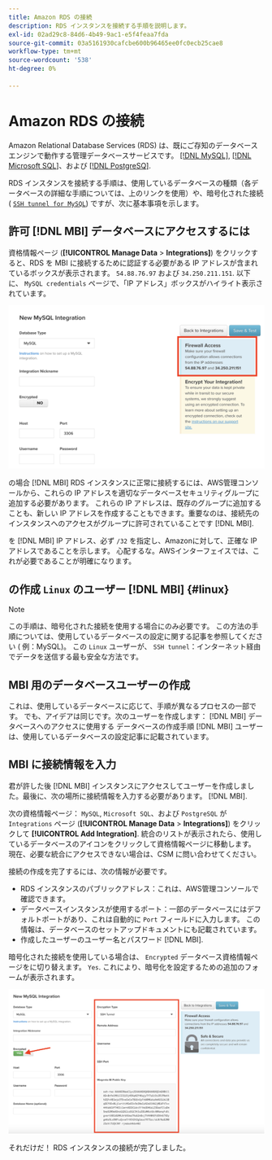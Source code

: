 ```yaml
---
title: Amazon RDS の接続
description: RDS インスタンスを接続する手順を説明します。
exl-id: 02ad29c8-84d6-4b49-9ac1-e5f4feaa7fda
source-git-commit: 03a5161930cafcbe600b96465ee0fc0ecb25cae8
workflow-type: tm+mt
source-wordcount: '538'
ht-degree: 0%

---
```


# Amazon RDS の接続

Amazon Relational Database Services (RDS) は、既にご存知のデータベースエンジンで動作する管理データベースサービスです。 [[!DNL MySQL]](../integrations/mysql-via-a-direct-connection.md), [[!DNL Microsoft SQL]](../integrations/microsoft-sql-server.md)、および [[!DNL PostgreSQ]](../integrations/postgresql.md).

RDS インスタンスを接続する手順は、使用しているデータベースの種類（各データベースの詳細な手順については、上のリンクを使用）や、暗号化された接続 ( [`SSH tunnel for MySQL`](../integrations/mysql-via-ssh-tunnel.md)) ですが、次に基本事項を示します。

## 許可 [!DNL MBI] データベースにアクセスするには

資格情報ページ (**[!UICONTROL Manage Data** > **Integrations]**) をクリックすると、RDS を MBI に接続するために認証する必要がある IP アドレスが含まれているボックスが表示されます。 `54.88.76.97` および `34.250.211.151`. 以下に、 `MySQL credentials` ページで、「IP アドレス」ボックスがハイライト表示されています。

![](../../../assets/RDS_IP.png)

の場合 [!DNL MBI] RDS インスタンスに正常に接続するには、AWS管理コンソールから、これらの IP アドレスを適切なデータベースセキュリティグループに追加する必要があります。 これらの IP アドレスは、既存のグループに追加することも、新しい IP アドレスを作成することもできます。重要なのは、接続先のインスタンスへのアクセスがグループに許可されていることです [!DNL MBI].

を [!DNL MBI] IP アドレス、必ず `/32` を指定し、Amazonに対して、正確な IP アドレスであることを示します。 心配するな。AWSインターフェイスでは、これが必要であることが明確になります。

## の作成 `Linux` のユーザー [!DNL MBI] {#linux}

>[!NOTE]
>
>この手順は、暗号化された接続を使用する場合にのみ必要です。 この方法の手順については、使用しているデータベースの設定に関する記事を参照してください ( 例：MySQL)。 この `Linux` ユーザーが、 `SSH tunnel`：インターネット経由でデータを送信する最も安全な方法です。

## MBI 用のデータベースユーザーの作成

これは、使用しているデータベースに応じて、手順が異なるプロセスの一部です。 でも、アイデアは同じです。次のユーザーを作成します： [!DNL MBI] データベースへのアクセスに使用する データベースの作成手順 [!DNL MBI] ユーザーは、使用しているデータベースの設定記事に記載されています。

## MBI に接続情報を入力

君が許した後 [!DNL MBI] インスタンスにアクセスしてユーザーを作成しました。最後に、次の場所に接続情報を入力する必要があります。 [!DNL MBI].

次の資格情報ページ： `MySQL`, `Microsoft SQL`、および `PostgreSQL` が `Integrations` ページ (**[!UICONTROL Manage Data** > **Integrations]**) をクリックして **[!UICONTROL Add Integration]**. 統合のリストが表示されたら、使用しているデータベースのアイコンをクリックして資格情報ページに移動します。 現在、必要な統合にアクセスできない場合は、CSM に問い合わせてください。

接続の作成を完了するには、次の情報が必要です。

* RDS インスタンスのパブリックアドレス：これは、AWS管理コンソールで確認できます。
* データベースインスタンスが使用するポート：一部のデータベースにはデフォルトポートがあり、これは自動的に `Port` フィールドに入力します。 この情報は、データベースのセットアップドキュメントにも記載されています。
* 作成したユーザーのユーザー名とパスワード [!DNL MBI].

暗号化された接続を使用している場合は、 `Encrypted` データベース資格情報ページをに切り替えます。 `Yes`. これにより、暗号化を設定するための追加のフォームが表示されます。

![](../../../assets/sql-integration-encrypted-yes.png)

それだけだ！ RDS インスタンスの接続が完了しました。
